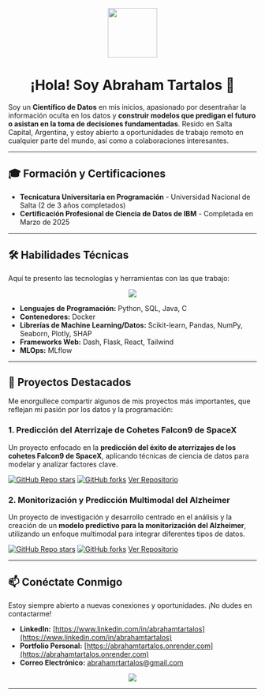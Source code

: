 <div align="center">
  <img src="https://media.giphy.com/media/RbDKzvYryuKBq/giphy.gif" width="100"/>
  <h1>¡Hola! Soy Abraham Tartalos 👋</h1>
</div>

Soy un **Científico de Datos** en mis inicios, apasionado por desentrañar la información oculta en los datos y **construir modelos que predigan el futuro o asistan en la toma de decisiones fundamentadas**. Resido en Salta Capital, Argentina, y estoy abierto a oportunidades de trabajo remoto en cualquier parte del mundo, así como a colaboraciones interesantes.

---

## 🎓 Formación y Certificaciones

* **Tecnicatura Universitaria en Programación** - Universidad Nacional de Salta (2 de 3 años completados)
* **Certificación Profesional de Ciencia de Datos de IBM** - Completada en Marzo de 2025

---

## 🛠️ Habilidades Técnicas

Aquí te presento las tecnologías y herramientas con las que trabajo:

<p align="center">
  <img src="https://skillicons.dev/icons?i=python,sql,java,c,docker,scikitlearn,pandas,numpy,seaborn,plotly,dash,mlflow,react,tailwind,flask&perline=8" />
</p>

* **Lenguajes de Programación:** Python, SQL, Java, C
* **Contenedores:** Docker
* **Librerías de Machine Learning/Datos:** Scikit-learn, Pandas, NumPy, Seaborn, Plotly, SHAP
* **Frameworks Web:** Dash, Flask, React, Tailwind
* **MLOps:** MLflow

---

## 🚀 Proyectos Destacados

Me enorgullece compartir algunos de mis proyectos más importantes, que reflejan mi pasión por los datos y la programación:

### 1. Predicción del Aterrizaje de Cohetes Falcon9 de SpaceX

Un proyecto enfocado en la **predicción del éxito de aterrizajes de los cohetes Falcon9 de SpaceX**, aplicando técnicas de ciencia de datos para modelar y analizar factores clave.

[![GitHub Repo stars](https://img.shields.io/github/stars/AbrahamTartalos/prediccion-aterrizaje-falcon9-spacex?style=social)](https://github.com/AbrahamTartalos/prediccion-aterrizaje-falcon9-spacex)
[![GitHub forks](https://img.shields.io/github/forks/AbrahamTartalos/prediccion-aterrizaje-falcon9-spacex?style=social)](https://github.com/AbrahamTartalos/prediccion-aterrizaje-falcon9-spacex/fork)
[Ver Repositorio](https://github.com/AbrahamTartalos/prediccion-aterrizaje-falcon9-spacex)

### 2. Monitorización y Predicción Multimodal del Alzheimer

Un proyecto de investigación y desarrollo centrado en el análisis y la creación de un **modelo predictivo para la monitorización del Alzheimer**, utilizando un enfoque multimodal para integrar diferentes tipos de datos.

[![GitHub Repo stars](https://img.shields.io/github/stars/AbrahamTartalos/alzheimer-multimodal-monitoring?style=social)](https://github.com/AbrahamTartalos/alzheimer-multimodal-monitoring)
[![GitHub forks](https://img.shields.io/github/forks/AbrahamTartalos/alzheimer-multimodal-monitoring?style=social)](https://github.com/AbrahamTartalos/alzheimer-multimodal-monitoring/fork)
[Ver Repositorio](https://github.com/AbrahamTartalos/alzheimer-multimodal-monitoring)

---

## 📫 Conéctate Conmigo

Estoy siempre abierto a nuevas conexiones y oportunidades. ¡No dudes en contactarme!

* **LinkedIn:** [https://www.linkedin.com/in/abrahamtartalos](https://www.linkedin.com/in/abrahamtartalos)
* **Portfolio Personal:** [https://abrahamtartalos.onrender.com](https://abrahamtartalos.onrender.com)
* **Correo Electrónico:** abrahamrtartalos@gmail.com

<p align="center">
  <a href="mailto:abrahamrtartalos@gmail.com">
    <img src="https://img.shields.io/badge/-Trabajemos%20juntos!-333333?style=for-the-badge&logo=Gmail&logoColor=white" />
  </a>
</p>

---


<!--
**AbrahamTartalos/AbrahamTartalos** is a ✨ _special_ ✨ repository because its `README.md` (this file) appears on your GitHub profile.

Here are some ideas to get you started:

- 🔭 I’m currently working on ...
- 🌱 I’m currently learning ...
- 👯 I’m looking to collaborate on ...
- 🤔 I’m looking for help with ...
- 💬 Ask me about ...
- 📫 How to reach me: ...
- 😄 Pronouns: ...
- ⚡ Fun fact: ...
-->
